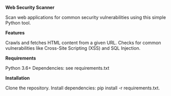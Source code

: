 **Web Security Scanner**

Scan web applications for common security vulnerabilities using this simple Python tool.

**Features**

Crawls and fetches HTML content from a given URL.
Checks for common vulnerabilities like Cross-Site Scripting (XSS) and SQL Injection.

**Requirements**

Python 3.6+
Dependencies: see requirements.txt

**Installation**

Clone the repository.
Install dependencies: pip install -r requirements.txt.
